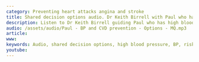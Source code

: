 ```yaml
---
category: Preventing heart attacks angina and stroke
title: Shared decision options audio. Dr Keith Birrell with Paul who has high blood pressure. Paul is interested in reducing his future risk of heart attacks  and stroke. 
description: Listen to Dr Keith Birrell guiding Paul who has high blood pressure to make informed decisions to reduce his future risk of heart attacks  and stroke.
audio: /assets/audio/Paul - BP and CVD prevention - Options - MQ.mp3
article: 
www: 
keywords: Audio, shared decision options, high blood pressure, BP, risk reduction, heart attack, angina, stroke, informed decision, absolute CVD risk benefit Calculator, statin, diet, exercise, activity, blood pressure, linseed, flaxseed, alcohol, Weight loss hypertension, medication
youtube:
--- 
```


